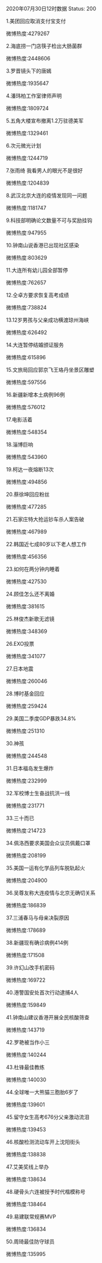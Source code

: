 2020年07月30日12时数据
Status: 200

1.美团回应取消支付宝支付

微博热度:4279267

2.海底捞一门店筷子检出大肠菌群

微博热度:2448606

3.罗晋镜头下的唐嫣

微博热度:1935647

4.潘玮柏工作室律师声明

微博热度:1809724

5.五角大楼宣布撤离1.2万驻德美军

微博热度:1329461

6.次元微光计划

微博热度:1244719

7.张雨绮 我看男人的眼光不是很好

微博热度:1204839

8.武汉北京大连的疫情发现同一问题

微博热度:1181747

9.科技部明确论文数量不可与奖励挂钩

微博热度:947955

10.钟南山说香港已出现社区感染

微博热度:803629

11.大连所有幼儿园全部暂停

微博热度:762657

12.仝卓方要求恢复高考成绩

微博热度:738824

13.12岁男孩与父亲成功横渡琼州海峡

微博热度:626492

14.大连暂停结婚颁证服务

微博热度:615896

15.文旅局回应郭京飞王珞丹坐景区雕塑

微博热度:597556

16.新疆新增本土病例96例

微博热度:576012

17.电影活着

微博热度:548354

18.淄博巨响

微博热度:543960

19.柯达一夜熔断13次

微博热度:494856

20.蔡徐坤回应粉丝

微博热度:477285

21.石家庄特大抢运钞车杀人案告破

微博热度:467989

22.韩国近七成80岁以下老人想工作

微博热度:456356

23.如何在两分钟内睡着

微博热度:427530

24.顾佳怎么还不离婚

微博热度:381615

25.林俊杰新歌无滤镜

微博热度:348369

26.EXO投票

微博热度:341077

27.日本地震

微博热度:260046

28.博时基金回应

微博热度:259424

29.美国二季度GDP暴跌34.8%

微博热度:251310

30.神孩

微博热度:244548

31.日本福岛发生爆炸

微博热度:232999

32.军校博士生奋战抗洪一线

微博热度:231771

33.三十而已

微博热度:214723

34.佩洛西要求美国会众议员佩戴口罩

微博热度:208199

35.美国一运有化学品列车脱轨起火

微博热度:204900

36.吴尊友称大连疫情与北京无确切关系

微博热度:186839

37.三浦春马与母亲决裂原因

微博热度:178689

38.新疆现有确诊病例414例

微博热度:171508

39.许幻山改手机密码

微博热度:169722

40.港警国安处首次行动逮捕4人

微博热度:159849

41.钟南山建议香港开展全民核酸筛查

微博热度:143719

42.罗艳被当作小三

微博热度:140244

43.杜锋最佳教练

微博热度:140030

44.全球唯一大熊猫三胞胎6岁了

微博热度:139601

45.留守女生高考676分父亲激动流泪

微博热度:139453

46.核酸检测流动车开上沈阳街头

微博热度:138838

47.艾美奖线上举办

微博热度:138634

48.硬骨头六连被授予时代楷模称号

微博热度:138464

49.易建联常规赛MVP

微博热度:136834

50.周琦最佳防守球员

微博热度:135995

